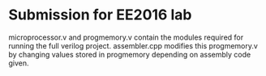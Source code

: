 # Submission for EE2016 lab

microprocessor.v and progmemory.v contain the modules required for running the full verilog project.
assembler.cpp modifies this progmemory.v by changing values stored in progmemory depending on assembly code given. 
